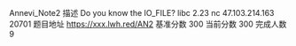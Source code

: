 Annevi_Note2
描述
Do you know the IO_FILE?
libc 2.23
nc 47.103.214.163 20701
题目地址 https://xxx.lwh.red/AN2
基准分数 300
当前分数 300
完成人数 9



